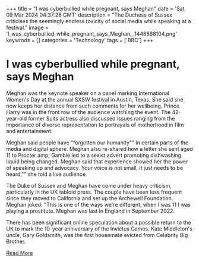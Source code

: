 +++
title = "I was cyberbullied while pregnant, says Meghan"
date = 'Sat, 09 Mar 2024 04:37:28 GMT'
description = "The Duchess of Sussex criticises the seemingly endless toxicity of social media while speaking at a festival."
image = 'I_was_cyberbullied_while_pregnant_says_Meghan__1448868104.png'
keywrods =  []
categories = 'Technology'
tags = ['BBC']
+++

# I was cyberbullied while pregnant, says Meghan

Meghan was the keynote speaker on a panel marking International Women<bb>'s Day at the annual SXSW festival in Austin, Texas.
She said she now keeps her distance from such comments for her wellbeing.
Prince Harry was in the front row of the audience watching the event.
The 42-year-old former Suits actress also discussed issues ranging from the importance of diverse representation to portrayals of motherhood in film and entertainment.

Meghan said people have <bb>"forgotten our humanity<bb>"" in certain parts of the media and digital sphere.
Meghan also re-shared how a letter she sent aged 11 to Procter <bb>amp; Gamble led to a sexist advert promoting dishwashing liquid being changed.
Meghan said that experience showed her the power of speaking up and advocacy.
Your voice is not small, it just needs to be heard,<bb>"" she told a live audience.

The Duke of Sussex and Meghan have come under heavy criticism, particularly in the UK tabloid press.
The couple have been less frequent since they moved to California and set up the Archewell Foundation.
Meghan joked: <bb>"This is one of the ways we<bb>'re different, when I was 11 I was playing a prostitute.
Meghan was last in England in September 2022.

There has been significant online speculation about a possible return to the UK to mark the 10-year anniversary of the Invictus Games.
Kate Middleton's uncle, Gary Goldsmith, was the first housemate evicted from Celebrity Big Brother.


[Read More](https://www.bbc.co.uk/news/entertainment-arts-68518526)

